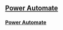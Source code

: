 ## [Power Automate](https://learn.microsoft.com/en-us/power-automate/)
### [Power Automate](./PowerAutomate/PowerAutomate.md)